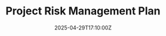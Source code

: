 ---
title: Project Risk Management Plan
linkTitle: Project Risk Management Plan
date: '2025-04-29T17:10:00Z'
weight: 1
description: A risk management plan outlines a framework for identifying and managing
  risks across technical, resource, schedule, financial, and environmental categories,
  with strategies for mitigation and regular monitoring to ensure project success
  and sustainability.
draft: false
ref: project-risk-management-plan
---
